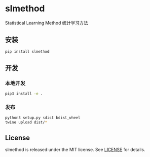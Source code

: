 # slmethod

Statistical Learning Method 统计学习方法

## 安装

```sh
pip install slmethod
```

## 开发

### 本地开发

```sh
pip3 install -e .
```

### 发布

```sh
python3 setup.py sdist bdist_wheel
twine upload dist/*
```

## License

slmethod is released under the MIT license. See [LICENSE](LICENSE) for details.

